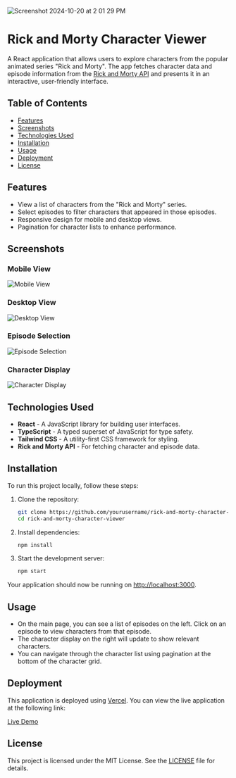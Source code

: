 ![Screenshot 2024-10-20 at 2 01 29 PM](https://github.com/user-attachments/assets/40c504a8-0d0d-42d1-91ce-a3dddbba314c)

# Rick and Morty Character Viewer

A React application that allows users to explore characters from the popular animated series "Rick and Morty". The app fetches character data and episode information from the [Rick and Morty API](https://rickandmortyapi.com/) and presents it in an interactive, user-friendly interface.

## Table of Contents

- [Features](#features)
- [Screenshots](#screenshots)
- [Technologies Used](#technologies-used)
- [Installation](#installation)
- [Usage](#usage)
- [Deployment](#deployment)
- [License](#license)

## Features

- View a list of characters from the "Rick and Morty" series.
- Select episodes to filter characters that appeared in those episodes.
- Responsive design for mobile and desktop views.
- Pagination for character lists to enhance performance.

## Screenshots

### Mobile View
![Mobile View](https://github.com/user-attachments/assets/3b97656f-f903-46e3-b93e-415c9e6ab9df)


### Desktop View
![Desktop View](https://github.com/user-attachments/assets/bef1d5d3-afad-4d80-90bb-fed854b1ac99)


### Episode Selection
![Episode Selection](https://github.com/user-attachments/assets/b356148f-0bb3-4ab0-8501-4af9423bb912)


### Character Display
![Character Display](https://github.com/user-attachments/assets/2a96a088-62b7-4c25-9609-d34d7dab7df5)


## Technologies Used

- **React** - A JavaScript library for building user interfaces.
- **TypeScript** - A typed superset of JavaScript for type safety.
- **Tailwind CSS** - A utility-first CSS framework for styling.
- **Rick and Morty API** - For fetching character and episode data.

## Installation

To run this project locally, follow these steps:

1. Clone the repository:
   ```bash
   git clone https://github.com/yourusername/rick-and-morty-character-viewer.git
   cd rick-and-morty-character-viewer
   ```

2. Install dependencies:
   ```bash
   npm install
   ```

3. Start the development server:
   ```bash
   npm start
   ```

Your application should now be running on [http://localhost:3000](http://localhost:3000).

## Usage

- On the main page, you can see a list of episodes on the left. Click on an episode to view characters from that episode.
- The character display on the right will update to show relevant characters.
- You can navigate through the character list using pagination at the bottom of the character grid.

## Deployment

This application is deployed using [Vercel](https://vercel.com/). You can view the live application at the following link:

[Live Demo](https://rick-and-morty-app-gules.vercel.app/)

## License

This project is licensed under the MIT License. See the [LICENSE](LICENSE) file for details.
```
